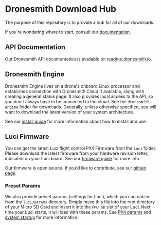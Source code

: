 # Dronesmith Download Hub

The purpose of this repository is to provide a hub for all of our downloads.

If you're wondering where to start, consult our [documentation](http://readme.dronesmith.io/).

## API Documentation
Our Dronesmith API documentation is available on [readme.dronesmith.io](http://readme.dronesmith.io/reference).

## Dronesmith Engine
Dronesmith Engine lives on a drone's onboard Linux processor and establishes connection with Dronesmith Cloud if available, along with creating a general status page. It also provides local access to the API, so you don't always have to be connected to the cloud. See the `dronesmith-engine` folder for downloads. Generally, unless otherwise specified, you will want to download the latest version of your system architecture.

See our [install guide](http://readme.dronesmith.io/docs/install-dsengine) for more information about how to install and use.

## Luci Firmware
You can get the latest Luci flight control PX4 Firmware from the `Luci` folder. Please download the latest firmware from your hardware revision letter, indicated on your Luci board. See our [firmware guide](http://readme.dronesmith.io/docs/firmware) for more info.

Our firmware is open source. If you'd like to contribute, see our [github page](https://github.com/Dronesmith-tech/Firmware).

### Preset Params
We also provide preset params (settings for Luci), which you can obtain from the `luci/params` directory. Simply move this file into the root directory of your Micro SD Card and insert it into the `FMU SD` slot of your Luci. Next time your Luci starts, it will load with these params. See [PX4 params](http://dev.px4.io/advanced-configurations.html) and [system startup](http://dev.px4.io/advanced-system-startup.html) for more information.
